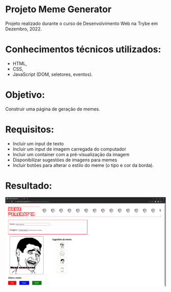 # Projeto Meme Generator

Projeto realizado durante o curso de Desenvolvimento Web na Trybe em Dezembro, 2022.

# Conhecimentos técnicos utilizados: 

* HTML, 
* CSS, 
* JavaScript (DOM, seletores, eventos).

# Objetivo:

Construir uma página de geração de memes.

# Requisitos:

* Incluir um input de texto
* Incluir um input de imagem carregada do computador
* Incluir um container com a pré-visualização da imagem
* Disponibilizar sugestões de imagens para memes 
* Incluir botões para alterar o estilo do meme (o tipo e cor da borda).

# Resultado:

![resultado do meu projeto](./imgs/project-meme-generator.png)
